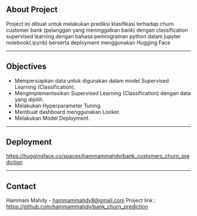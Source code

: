 
## About Project
Project ini dibuat untuk melakukan prediksi klasifikasi terhadap churn customer bank (pelanggan yang meninggalkan bank)
dengan classification supervised learning dengan bahasa pemrograman python dalam jupyter notebook(.ipynb) berserta deployment menggunakan Hugging Face

---

## Objectives
- Mempersiapkan data untuk digunakan dalam model Supervised Learning (Classification).
- Mengimplementasikan Supervised Learning (Classification) dengan data yang dipilih.
- Melakukan Hyperparameter Tuning.
- Membuat dashboard menggunakan Looker.
- Melakukan Model Deployment.

---


## Deployment
https://huggingface.co/spaces/hammammahdy/bank_customers_churn_prediction

---

## Contact
Hammam Mahdy - hammammahdy8@gmail.com
Project link : https://github.com/hammammahdy/bank_churn_prediction
